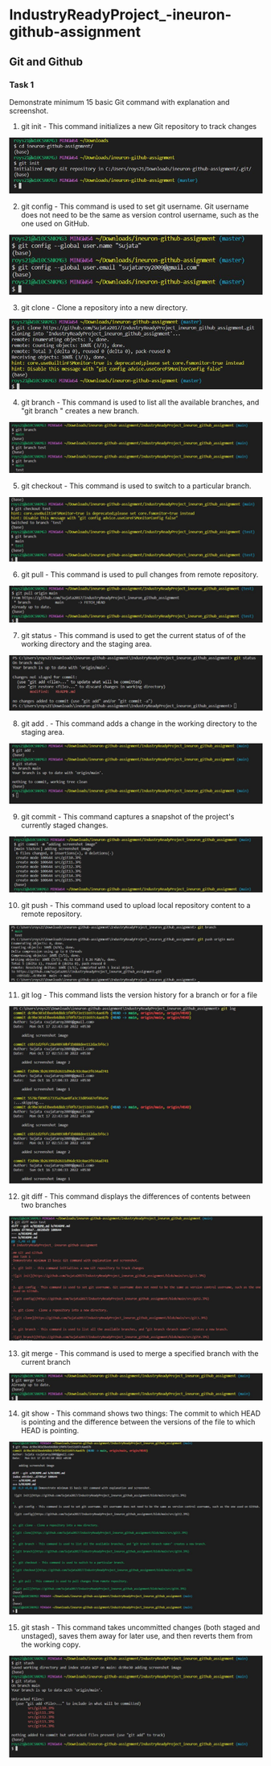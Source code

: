 # IndustryReadyProject_-ineuron-github-assignment

## Git and Github
### Task 1
Demonstrate minimum 15 basic Git command with explanation and screenshot.

1. git init - This command initializes a new Git repository to track changes
 
![git init](https://github.com/Sujata2017/IndustryReadyProject_ineuron_github_assignment/blob/main/src/git1.JPG)


2. git config - This command is used to set git username. Git username does not need to be the same as version control username, such as the one used on GitHub.

![git config](https://github.com/Sujata2017/IndustryReadyProject_ineuron_github_assignment/blob/main/src/git2.JPG)


3. git clone - Clone a repository into a new directory.

![git clone](https://github.com/Sujata2017/IndustryReadyProject_ineuron_github_assignment/blob/main/src/git3.JPG)


4. git branch - This command is used to list all the available branches, and "git branch <branch name>" creates a new branch.

![git branch](https://github.com/Sujata2017/IndustryReadyProject_ineuron_github_assignment/blob/main/src/git4.JPG)


5. git checkout - This command is used to switch to a particular branch.

![git checkout](https://github.com/Sujata2017/IndustryReadyProject_ineuron_github_assignment/blob/main/src/git5.JPG)


6. git pull - This command is used to pull changes from remote repository.

![git pull](https://github.com/Sujata2017/IndustryReadyProject_ineuron_github_assignment/blob/main/src/git6.JPG)


7. git status - This command is used to get the current status of of the working directory and the staging area.

![git status](https://github.com/Sujata2017/IndustryReadyProject_ineuron_github_assignment/blob/main/src/git7.JPG)


8. git add . - This command adds a change in the working directory to the staging area. 

![git add](https://github.com/Sujata2017/IndustryReadyProject_ineuron_github_assignment/blob/main/src/git8.JPG)


9. git commit - This command captures a snapshot of the project's currently staged changes.

![git commit](https://github.com/Sujata2017/IndustryReadyProject_ineuron_github_assignment/blob/main/src/git9.JPG)


10. git push - This command used to upload local repository content to a remote repository.

![git push](https://github.com/Sujata2017/IndustryReadyProject_ineuron_github_assignment/blob/main/src/git10.JPG)


11. git log - This command lists the version history for a branch or for a file

![git push](https://github.com/Sujata2017/IndustryReadyProject_ineuron_github_assignment/blob/main/src/git11.JPG)


12. git diff - This command displays the differences of contents between two branches

![git diff](https://github.com/Sujata2017/IndustryReadyProject_ineuron_github_assignment/blob/main/src/git12.JPG)


13. git merge - This command is used to merge a specified branch with the current branch

![git merge](https://github.com/Sujata2017/IndustryReadyProject_ineuron_github_assignment/blob/main/src/git13.JPG)


14. git show - This command shows two things: The commit to which HEAD is pointing and the difference between the versions of the file to which HEAD is pointing.

![git show](https://github.com/Sujata2017/IndustryReadyProject_ineuron_github_assignment/blob/main/src/git14.JPG)


15. git stash - This command takes uncommitted changes (both staged and unstaged), saves them away for later use, and then reverts them from the working copy.

![git stash](https://github.com/Sujata2017/IndustryReadyProject_ineuron_github_assignment/blob/main/src/git15.JPG)



